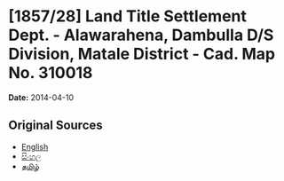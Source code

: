 # [1857/28] Land Title Settlement Dept. - Alawarahena, Dambulla D/S Division, Matale District - Cad. Map No. 310018

**Date:** 2014-04-10

## Original Sources

- [English](https://documents.gov.lk/view/extra-gazettes/2014/4/1857-28_E.pdf)
- [සිංහල](https://documents.gov.lk/view/extra-gazettes/2014/4/1857-28_S.pdf)
- [தமிழ்](https://documents.gov.lk/view/extra-gazettes/2014/4/1857-28_T.pdf)
